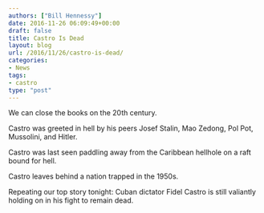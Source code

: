 ```yaml
---
authors: ["Bill Hennessy"]
date: 2016-11-26 06:09:49+00:00
draft: false
title: Castro Is Dead
layout: blog
url: /2016/11/26/castro-is-dead/
categories:
- News
tags:
- castro
type: "post"
---
```


We can close the books on the 20th century. 

Castro was greeted in hell by his peers Josef Stalin, Mao Zedong, Pol Pot, Mussolini, and Hitler. 

Castro was last seen paddling away from the Caribbean hellhole on a raft bound for hell. 

Castro leaves behind a nation trapped in the 1950s.

Repeating our top story tonight: Cuban dictator Fidel Castro is still valiantly holding on in his fight to remain dead.
